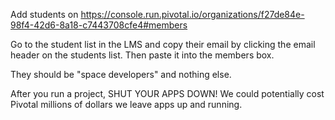 Add students on https://console.run.pivotal.io/organizations/f27de84e-98f4-42d6-8a18-c7443708cfe4#members

Go to the student list in the LMS and copy their email by clicking the email header on the students list.  Then paste it into the members box.

They should be "space developers" and nothing else.

After you run a project, SHUT YOUR APPS DOWN!  We could potentially cost Pivotal millions of dollars we leave apps up and running.  